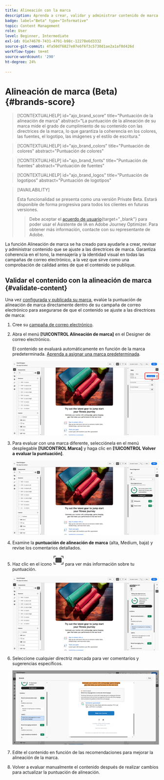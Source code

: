 ```yaml
---
title: Alineación con la marca
description: Aprenda a crear, validar y administrar contenido de marca mediante la puntuación de marca.
badge: label="Beta" type="Informative"
topic: Content Management
role: User
level: Beginner, Intermediate
exl-id: 01e74670-7431-4791-b98c-12278e6d3332
source-git-commit: 4fa50df6827e07e6f6f3c5730d1ae2a1af0d426d
workflow-type: tm+mt
source-wordcount: '290'
ht-degree: 24%

---
```


# Alineación de marca (Beta){#brands-score}

>[!CONTEXTUALHELP]
>id="ajo_brand_score"
>title="Puntuación de la alineación de marca"
>abstract="La puntuación de la alineación de su marca mide el grado de cumplimiento de su contenido con las directrices de la marca, lo que garantiza la coherencia en los colores, las fuentes, el logotipo, las imágenes y el estilo de escritura."

>[!CONTEXTUALHELP]
>id="ajo_brand_colors"
>title="Puntuación de colores"
>abstract="Puntuación de colores"

>[!CONTEXTUALHELP]
>id="ajo_brand_fonts"
>title="Puntuación de fuentes"
>abstract="Puntuación de fuentes"

>[!CONTEXTUALHELP]
>id="ajo_brand_logos"
>title="Puntuación de logotipos"
>abstract="Puntuación de logotipos"

>[!AVAILABILITY]
>
>Esta funcionalidad se presenta como una versión Private Beta. Estará disponible de forma progresiva para todos los clientes en futuras versiones.
>>Debe aceptar el [acuerdo de usuario](https://www.adobe.com/legal/licenses-terms/adobe-dx-gen-ai-user-guidelines.html){target="_blank"} para poder usar el Asistente de IA en Adobe Journey Optimizer. Para obtener más información, contacte con su representante de Adobe.

La función Alineación de marca se ha creado para ayudarle a crear, revisar y administrar contenido que se ajuste a las directrices de marca. Garantiza coherencia en el tono, la mensajería y la identidad visual en todas las campañas de correo electrónico, a la vez que sirve como una comprobación de calidad antes de que el contenido se publique.

## Validar el contenido con la alineación de marca {#validate-content}

Una vez [configurada y publicada su marca](brands.md), evalúe la puntuación de alineación de marca directamente dentro de su campaña de correo electrónico para asegurarse de que el contenido se ajuste a las directrices de marca:

1. Cree su [campaña de correo electrónico](../campaigns/create-campaign.md).

1. Abra el menú **[!UICONTROL Alineación de marca]** en el Designer de correo electrónico.

   El contenido se evaluará automáticamente en función de la marca predeterminada. [Aprenda a asignar una marca predeterminada](brands.md).

   ![](assets/brand-score-1.png)

1. Para evaluar con una marca diferente, selecciónela en el menú desplegable **[!UICONTROL Marca]** y haga clic en **[!UICONTROL Volver a evaluar la puntuación]**.

   ![](assets/brand-score-2.png)

1. Examine la **puntuación de alineación de marca** (alta, Medium, baja) y revise los comentarios detallados.

1. Haz clic en el icono ![Dive image alt text](assets/do-not-localize/Smock_FullScreen_18_N.svg "Pantalla completa") para ver más información sobre tu puntuación.

   ![](assets/brand-score-3.png)

1. Seleccione cualquier directriz marcada para ver comentarios y sugerencias específicos.

   ![](assets/brand-score-4.png)

1. Edite el contenido en función de las recomendaciones para mejorar la alineación de la marca.

1. Volver a evaluar manualmente el contenido después de realizar cambios para actualizar la puntuación de alineación.
